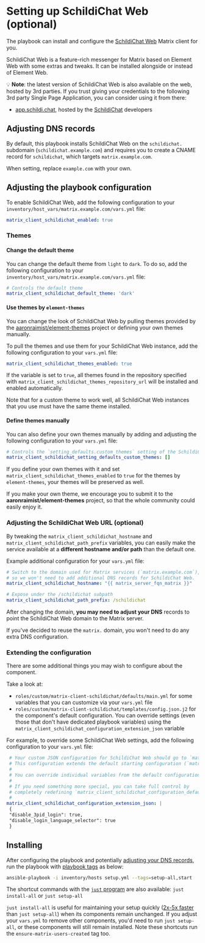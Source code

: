 # Setting up SchildiChat Web (optional)

The playbook can install and configure the [SchildiChat Web](https://github.com/SchildiChat/schildichat-desktop) Matrix client for you.

SchildiChat Web is a feature-rich messenger for Matrix based on Element Web with some extras and tweaks. It can be installed alongside or instead of Element Web.

💡 **Note**: the latest version of SchildiChat Web is also available on the web, hosted by 3rd parties. If you trust giving your credentials to the following 3rd party Single Page Application, you can consider using it from there:

- [app.schildi.chat](https://app.schildi.chat/), hosted by the [SchildiChat](https://schildi.chat/) developers

## Adjusting DNS records

By default, this playbook installs SchildiChat Web on the `schildichat.` subdomain (`schildichat.example.com`) and requires you to create a CNAME record for `schildichat`, which targets `matrix.example.com`.

When setting, replace `example.com` with your own.

## Adjusting the playbook configuration

To enable SchildiChat Web, add the following configuration to your `inventory/host_vars/matrix.example.com/vars.yml` file:

```yaml
matrix_client_schildichat_enabled: true
```

### Themes

#### Change the default theme

You can change the default theme from `light` to `dark`. To do so, add the following configuration to your `inventory/host_vars/matrix.example.com/vars.yml` file:

```yaml
# Controls the default theme
matrix_client_schildichat_default_theme: 'dark'
```

#### Use themes by `element-themes`

You can change the look of SchildiChat Web by pulling themes provided by the [aaronraimist/element-themes](https://github.com/aaronraimist/element-themes) project or defining your own themes manually.

To pull the themes and use them for your SchildiChat Web instance, add the following configuration to your `vars.yml` file:

```yaml
matrix_client_schildichat_themes_enabled: true
```

If the variable is set to `true`, all themes found in the repository specified with `matrix_client_schildichat_themes_repository_url` will be installed and enabled automatically.

Note that for a custom theme to work well, all SchildiChat Web instances that you use must have the same theme installed.

#### Define themes manually

You can also define your own themes manually by adding and adjusting the following configuration to your `vars.yml` file:

```yaml
# Controls the `setting_defaults.custom_themes` setting of the SchildiChat Web configuration.
matrix_client_schildichat_setting_defaults_custom_themes: []
```

If you define your own themes with it and set `matrix_client_schildichat_themes_enabled` to `true` for the themes by `element-themes`, your themes will be preserved as well.

If you make your own theme, we encourage you to submit it to the **aaronraimist/element-themes** project, so that the whole community could easily enjoy it.

### Adjusting the SchildiChat Web URL (optional)

By tweaking the `matrix_client_schildichat_hostname` and `matrix_client_schildichat_path_prefix` variables, you can easily make the service available at a **different hostname and/or path** than the default one.

Example additional configuration for your `vars.yml` file:

```yaml
# Switch to the domain used for Matrix services (`matrix.example.com`),
# so we won't need to add additional DNS records for SchildiChat Web.
matrix_client_schildichat_hostname: "{{ matrix_server_fqn_matrix }}"

# Expose under the /schildichat subpath
matrix_client_schildichat_path_prefix: /schildichat
```

After changing the domain, **you may need to adjust your DNS** records to point the SchildiChat Web domain to the Matrix server.

If you've decided to reuse the `matrix.` domain, you won't need to do any extra DNS configuration.

### Extending the configuration

There are some additional things you may wish to configure about the component.

Take a look at:

- `roles/custom/matrix-client-schildichat/defaults/main.yml` for some variables that you can customize via your `vars.yml` file
- `roles/custom/matrix-client-schildichat/templates/config.json.j2` for the component's default configuration. You can override settings (even those that don't have dedicated playbook variables) using the `matrix_client_schildichat_configuration_extension_json` variable

For example, to override some SchildiChat Web settings, add the following configuration to your `vars.yml` file:

```yaml
 # Your custom JSON configuration for SchildiChat Web should go to `matrix_client_schildichat_configuration_extension_json`.
 # This configuration extends the default starting configuration (`matrix_client_schildichat_configuration_default`).
 #
 # You can override individual variables from the default configuration, or introduce new ones.
 #
 # If you need something more special, you can take full control by
 # completely redefining `matrix_client_schildichat_configuration_default`.
 #
matrix_client_schildichat_configuration_extension_json: |
 {
 "disable_3pid_login": true,
 "disable_login_language_selector": true
 }
```

## Installing

After configuring the playbook and potentially [adjusting your DNS records](#adjusting-dns-records), run the playbook with [playbook tags](playbook-tags.md) as below:

<!-- NOTE: let this conservative command run (instead of install-all) to make it clear that failure of the command means something is clearly broken. -->
```sh
ansible-playbook -i inventory/hosts setup.yml --tags=setup-all,start
```

The shortcut commands with the [`just` program](just.md) are also available: `just install-all` or `just setup-all`

`just install-all` is useful for maintaining your setup quickly ([2x-5x faster](../CHANGELOG.md#2x-5x-performance-improvements-in-playbook-runtime) than `just setup-all`) when its components remain unchanged. If you adjust your `vars.yml` to remove other components, you'd need to run `just setup-all`, or these components will still remain installed. Note these shortcuts run the `ensure-matrix-users-created` tag too.
